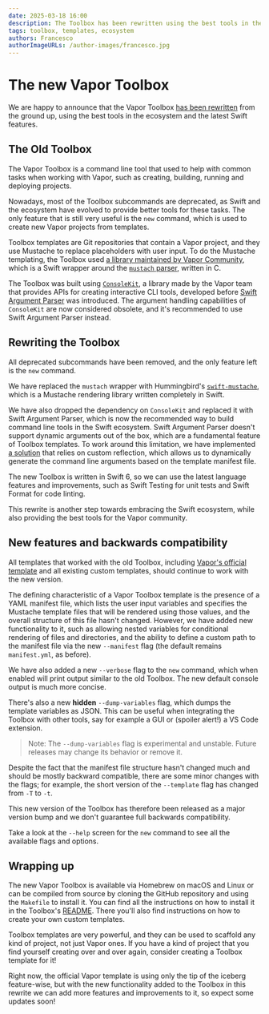 ```yaml
---
date: 2025-03-18 16:00
description: The Toolbox has been rewritten using the best tools in the ecosystem, and it's now more powerful than ever!
tags: toolbox, templates, ecosystem
authors: Francesco
authorImageURLs: /author-images/francesco.jpg
---
```

# The new Vapor Toolbox

We are happy to announce that the Vapor Toolbox [has been rewritten](https://github.com/vapor/toolbox/releases/tag/19.0.0) from the ground up, using the best tools in the ecosystem and the latest Swift features.

## The Old Toolbox

The Vapor Toolbox is a command line tool that used to help with common tasks when working with Vapor, such as creating, building, running and deploying projects.

Nowadays, most of the Toolbox subcommands are deprecated, as Swift and the ecosystem have evolved to provide better tools for these tasks.
The only feature that is still very useful is the `new` command, which is used to create new Vapor projects from templates.

Toolbox templates are Git repositories that contain a Vapor project, and they use Mustache to replace placeholders with user input.
To do the Mustache templating, the Toolbox used [a library maintained by Vapor Community](https://github.com/vapor-community/mustache), which is a Swift wrapper around the [`mustach` parser](https://gitlab.com/jobol/mustach), written in C.

The Toolbox was built using [`ConsoleKit`](https://github.com/vapor/console-kit), a library made by the Vapor team that provides APIs for creating interactive CLI tools, developed before [Swift Argument Parser](https://github.com/apple/swift-argument-parser) was introduced.
The argument handling capabilities of `ConsoleKit` are now considered obsolete, and it's recommended to use Swift Argument Parser instead.

## Rewriting the Toolbox

All deprecated subcommands have been removed, and the only feature left is the `new` command.

We have replaced the `mustach` wrapper with Hummingbird's [`swift-mustache`](https://github.com/hummingbird-project/swift-mustache), which is a Mustache rendering library written completely in Swift.

We have also dropped the dependency on `ConsoleKit` and replaced it with Swift Argument Parser, which is now the recommended way to build command line tools in the Swift ecosystem.
Swift Argument Parser doesn't support dynamic arguments out of the box, which are a fundamental feature of Toolbox templates.
To work around this limitation, we have implemented [a solution](https://www.ackee.agency/blog/argumentparser-loading-dynamic-arguments) that relies on custom reflection, which allows us to dynamically generate the command line arguments based on the template manifest file.

The new Toolbox is written in Swift 6, so we can use the latest language features and improvements, such as Swift Testing for unit tests and Swift Format for code linting.

This rewrite is another step towards embracing the Swift ecosystem, while also providing the best tools for the Vapor community.

## New features and backwards compatibility

All templates that worked with the old Toolbox, including [Vapor's official template](https://github.com/vapor/template) and all existing custom templates, should continue to work with the new version.

The defining characteristic of a Vapor Toolbox template is the presence of a YAML manifest file, which lists the user input variables and specifies the Mustache template files that will be rendered using those values, and the overall structure of this file hasn't changed. However, we have added new functionality to it, such as allowing nested variables for conditional rendering of files and directories, and the ability to define a custom path to the manifest file via the new `--manifest` flag (the default remains `manifest.yml`, as before).

We have also added a new `--verbose` flag to the `new` command, which when enabled will print output similar to the old Toolbox.
The new default console output is much more concise.

There's also a new **hidden** `--dump-variables` flag, which dumps the template variables as JSON.
This can be useful when integrating the Toolbox with other tools, say for example a GUI or (spoiler alert!) a VS Code extension.

> Note: The `--dump-variables` flag is experimental and unstable. Future releases may change its behavior or remove it.

Despite the fact that the manifest file structure hasn't changed much and should be mostly backward compatible, there are some minor changes with the flags; for example, the short version of the `--template` flag has changed from `-T` to `-t`.

This new version of the Toolbox has therefore been released as a major version bump and we don't guarantee full backwards compatibility.

Take a look at the `--help` screen for the `new` command to see all the available flags and options.

## Wrapping up

The new Vapor Toolbox is available via Homebrew on macOS and Linux or can be compiled from source by cloning the GitHub repository and using the `Makefile` to install it.
You can find all the instructions on how to install it in the Toolbox's [README](https://github.com/vapor/toolbox/blob/main/README.md). There you'll also find instructions on how to create your own custom templates.

Toolbox templates are very powerful, and they can be used to scaffold any kind of project, not just Vapor ones.
If you have a kind of project that you find yourself creating over and over again, consider creating a Toolbox template for it!

Right now, the official Vapor template is using only the tip of the iceberg feature-wise, but with the new functionality added to the Toolbox in this rewrite we can add more features and improvements to it, so expect some updates soon!